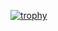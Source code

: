 [![trophy](https://github-profile-trophy.vercel.app/?username=JaydeeAlkema)](https://github.com/ryo-ma/github-profile-trophy)
